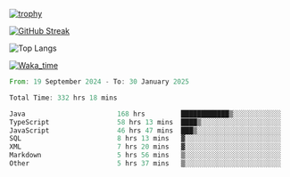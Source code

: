 <!--
**ren-joey/ren-joey** is a ✨ _special_ ✨ repository because its `README.md` (this file) appears on your GitHub profile.

Here are some ideas to get you started:

- 🔭 I’m currently working on ...
- 🌱 I’m currently learning ...
- 👯 I’m looking to collaborate on ...
- 🤔 I’m looking for help with ...
- 💬 Ask me about ...
- 📫 How to reach me: ...
- 😄 Pronouns: ...
- ⚡ Fun fact: ...
-->

[![trophy](https://github-profile-trophy.vercel.app/?username=ren-joey&theme=darkhub&column=5)](https://github.com/ren-joey)

[![GitHub Streak](https://streak-stats.demolab.com/?user=ren-joey&theme=dark)](https://github.com/ren-joey)

![Top Langs](https://github-readme-stats.vercel.app/api/top-langs?username=ren-joey&show_icons=true&layout=compact&locale=en&hide=html,CSS,scss,Pug,Twig&theme=dark)

[![Waka_time](https://github-readme-stats.vercel.app/api/wakatime?username=joeyren&theme=dark)](https://github.com/ren-joey)

<!--START_SECTION:waka-->

```rust
From: 19 September 2024 - To: 30 January 2025

Total Time: 332 hrs 18 mins

Java                       168 hrs         ████████████▒░░░░░░░░░░░░   49.72 %
TypeScript                 58 hrs 13 mins  ████▒░░░░░░░░░░░░░░░░░░░░   17.23 %
JavaScript                 46 hrs 47 mins  ███▒░░░░░░░░░░░░░░░░░░░░░   13.85 %
SQL                        8 hrs 13 mins   ▓░░░░░░░░░░░░░░░░░░░░░░░░   02.43 %
XML                        7 hrs 20 mins   ▓░░░░░░░░░░░░░░░░░░░░░░░░   02.17 %
Markdown                   5 hrs 56 mins   ▒░░░░░░░░░░░░░░░░░░░░░░░░   01.76 %
Other                      5 hrs 37 mins   ▒░░░░░░░░░░░░░░░░░░░░░░░░   01.66 %
```

<!--END_SECTION:waka-->
